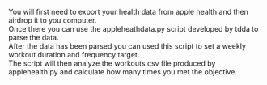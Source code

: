 You will first need to export your health data from apple health and then airdrop it to you computer.  
Once there you can use the appleheathdata.py script developed by tdda to parse the data.  
After the data has been parsed you can used this script to set a weekly workout duration and frequency target.  
The script will then analyze the workouts.csv file produced by applehealth.py and calculate how many times you met the objective. 
